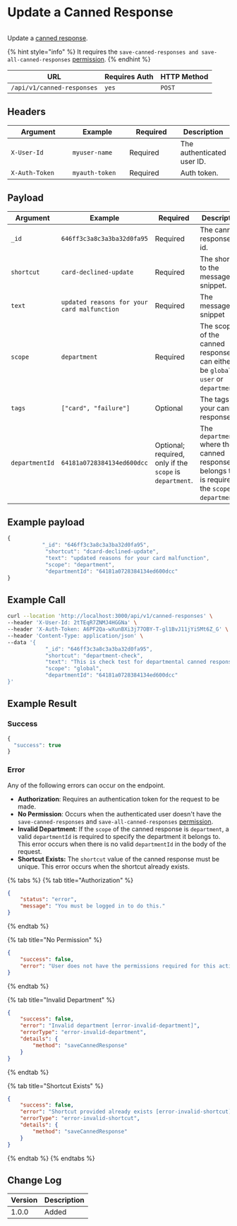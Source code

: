 # Update a Canned Response

<figure><img src="../../../../../.gitbook/assets/enterprise.jpg" alt=""><figcaption></figcaption></figure>

Update a [canned response](https://docs.rocket.chat/use-rocket.chat/omnichannel/canned-responses).

{% hint style="info" %}
It requires the `save-canned-responses and save-all-canned-responses` [permission](https://docs.rocket.chat/use-rocket.chat/workspace-administration/permissions).
{% endhint %}

| URL                        | Requires Auth | HTTP Method |
| -------------------------- | ------------- | ----------- |
| `/api/v1/canned-responses` | `yes`         | `POST`      |

## Headers

<table><thead><tr><th width="179">Argument</th><th width="169">Example</th><th width="136">Required</th><th>Description</th></tr></thead><tbody><tr><td><code>X-User-Id</code></td><td><code>myuser-name</code></td><td>Required</td><td>The authenticated  user ID.</td></tr><tr><td><code>X-Auth-Token</code></td><td><code>myauth-token</code></td><td>Required</td><td>Auth token.</td></tr></tbody></table>

## Payload

<table><thead><tr><th width="140">Argument</th><th width="171">Example</th><th width="109">Required</th><th>Description</th></tr></thead><tbody><tr><td><code>_id</code></td><td><code>646ff3c3a8c3a3ba32d0fa95</code></td><td>Required</td><td>The canned response's id.</td></tr><tr><td><code>shortcut</code></td><td><code>card-declined-update</code></td><td>Required</td><td>The shortcut to the message snippet.</td></tr><tr><td><code>text</code></td><td><code>updated reasons for your card malfunction</code></td><td>Required</td><td>The message snippet</td></tr><tr><td><code>scope</code></td><td><code>department</code></td><td>Required</td><td>The scope of the canned response. It can either be <code>global</code>, <code>user</code> or <code>department</code>.</td></tr><tr><td><code>tags</code></td><td><code>["card", "failure"]</code></td><td>Optional</td><td>The tags for your canned response.</td></tr><tr><td><code>departmentId</code></td><td><code>64181a0728384134ed600dcc</code></td><td>Optional; required, only if the <code>scope</code> is <code>department</code>.</td><td>The <code>departmentId</code> where the canned response belongs to. It is required if the <code>scope</code> is <code>department</code>.</td></tr></tbody></table>

## Example payload

```javascript
{
           "_id": "646ff3c3a8c3a3ba32d0fa95",
            "shortcut": "dcard-declined-update",
            "text": "updated reasons for your card malfunction",
            "scope": "department",
            "departmentId": "64181a0728384134ed600dcc"
}
```

## Example Call

```bash
curl --location 'http://localhost:3000/api/v1/canned-responses' \
--header 'X-User-Id: 2tTEqR7ZNMJ4HGGNa' \
--header 'X-Auth-Token: A6PF2Qa-wXunBXi3j77OBY-T-gl1BvJ11jYiSMt6Z_G' \
--header 'Content-Type: application/json' \
--data '{
            "_id": "646ff3c3a8c3a3ba32d0fa95",
            "shortcut": "department-check",
            "text": "This is check test for departmental canned response",
            "scope": "global",
            "departmentId": "64181a0728384134ed600dcc"
}'
```

## Example Result

### Success

```javascript
{
  "success": true
}
```

### Error

Any of the following errors can occur on the endpoint.

* **Authorization**: Requires an authentication token for the request to be made.
* **No Permission**: Occurs when the authenticated user doesn't have the  `save-canned-responses`  and `save-all-canned-responses`  [permission](https://docs.rocket.chat/use-rocket.chat/workspace-administration/permissions).
* **Invalid Department**: If the `scope` of the canned response is `department`, a  valid `departmentId` is required to specify the department it belongs to. This error occurs when there is no valid `departmentId` in the body of the request.
* **Shortcut Exists:** The `shortcut` value of the canned response must be unique. This error occurs when the shortcut already exists.



{% tabs %}
{% tab title="Authorization" %}
```json
{
    "status": "error",
    "message": "You must be logged in to do this."
}
```
{% endtab %}

{% tab title="No Permission" %}
```json
{
    "success": false,
    "error": "User does not have the permissions required for this action [error-unauthorized]"
}
```
{% endtab %}

{% tab title="Invalid Department" %}
```json
{
    "success": false,
    "error": "Invalid department [error-invalid-department]",
    "errorType": "error-invalid-department",
    "details": {
        "method": "saveCannedResponse"
    }
}
```
{% endtab %}

{% tab title="Shortcut Exists" %}
```json
{
    "success": false,
    "error": "Shortcut provided already exists [error-invalid-shortcut]",
    "errorType": "error-invalid-shortcut",
    "details": {
        "method": "saveCannedResponse"
    }
}
```
{% endtab %}
{% endtabs %}

## Change Log

| Version | Description |
| ------- | ----------- |
| 1.0.0   | Added       |
